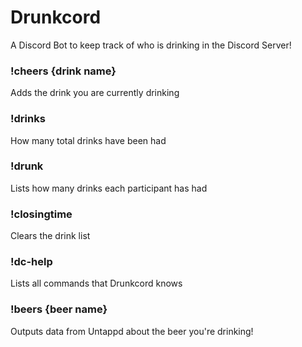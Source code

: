 # Drunkcord

A Discord Bot to keep track of who is drinking in the Discord Server!

### !cheers {drink name}

Adds the drink you are currently drinking

### !drinks

How many total drinks have been had

### !drunk

Lists how many drinks each participant has had

### !closingtime

Clears the drink list

### !dc-help

Lists all commands that Drunkcord knows

### !beers {beer name}

Outputs data from Untappd about the beer you're drinking!
